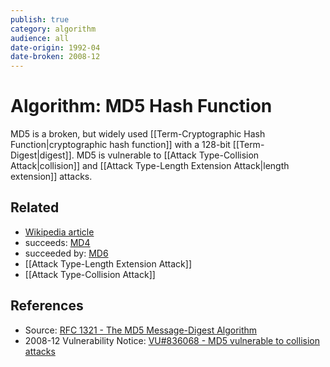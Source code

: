 ```yaml
---
publish: true
category: algorithm
audience: all
date-origin: 1992-04
date-broken: 2008-12
---
```

# Algorithm: MD5 Hash Function
MD5 is a broken, but widely used [[Term-Cryptographic Hash Function|cryptographic hash function]] with a 128-bit [[Term-Digest|digest]]. MD5 is vulnerable to [[Attack Type-Collision Attack|collision]] and [[Attack Type-Length Extension Attack|length extension]] attacks. 

## Related
- [Wikipedia article](https://en.wikipedia.org/wiki/MD5)
- succeeds: [MD4](https://en.wikipedia.org/wiki/MD4)
- succeeded by: [MD6](https://en.wikipedia.org/wiki/MD6)
- [[Attack Type-Length Extension Attack]]
- [[Attack Type-Collision Attack]]

## References 
- Source: [RFC 1321 - The MD5 Message-Digest Algorithm](https://datatracker.ietf.org/doc/html/rfc1321)
- 2008-12 Vulnerability Notice: [VU#836068 - MD5 vulnerable to collision attacks](https://www.kb.cert.org/vuls/id/836068)